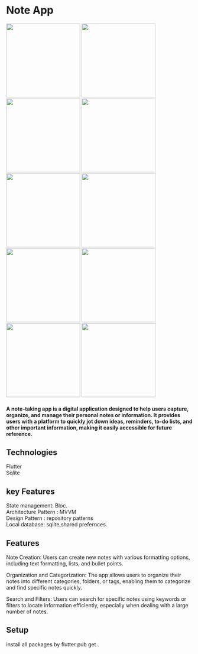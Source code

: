 

# Note App
<img src="https://github.com/taherelzoghby/Note/assets/77517566/bd8a9a34-2c25-4e00-b106-55eb8b9bf87e"  width="200">
<img src="https://github.com/taherelzoghby/Note/assets/77517566/5fb15d11-2cdd-49fc-a78a-e58783e2a548"  width="200">
<img src="https://github.com/taherelzoghby/Note/assets/77517566/dfac5323-fe62-479d-bf57-8575b0656fa6"  width="200">
<img src="https://github.com/taherelzoghby/Note/assets/77517566/30a87ea9-4b59-41ee-aab2-a0dd746343bf"  width="200">
<img src="https://github.com/taherelzoghby/Note/assets/77517566/f529b0af-6210-4f06-bd13-a8e14d08aecd"  width="200">
<img src="https://github.com/taherelzoghby/Note/assets/77517566/8e6d94e9-73fc-4478-acd5-453085b26edd"  width="200">
<img src="https://github.com/taherelzoghby/Note/assets/77517566/99ebbb20-45b5-4e2a-921b-0f0f5fc256ca"  width="200">
<img src="https://github.com/taherelzoghby/Note/assets/77517566/25f19033-a6c7-4856-96dd-efc051db7410"  width="200">
<img src="https://github.com/taherelzoghby/Note/assets/77517566/7c031727-6222-464e-9bed-21bdc2835e2a"  width="200">
<img src="https://github.com/taherelzoghby/Note/assets/77517566/c994c845-80c2-4a17-a902-78190645f650"  width="200">



#### A note-taking app is a digital application designed to help users capture, organize, and manage their personal notes or information. It provides users with a platform to quickly jot down ideas, reminders, to-do lists, and other important information, making it easily accessible for future reference.

## Technologies
Flutter<br>
Sqlite<br>
## key Features
State management: Bloc.<br>
Architecture Pattern : MVVM <br>
Design Pattern : repository patterns<br>
Local database: sqlite,shared prefernces.<br> 

## Features
Note Creation: Users can create new notes with various formatting options, including text formatting, lists, and bullet points.

Organization and Categorization: The app allows users to organize their notes into different categories, folders, or tags, enabling them to categorize and find specific notes quickly.

Search and Filters: Users can search for specific notes using keywords or filters to locate information efficiently, especially when dealing with a large number of notes.

## Setup
install all packages by flutter pub get .
